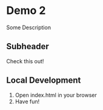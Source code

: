 # Demo 2

Some Description

## Subheader

Check this out!

## Local Development

1. Open index.html in your browser
2. Have fun!
